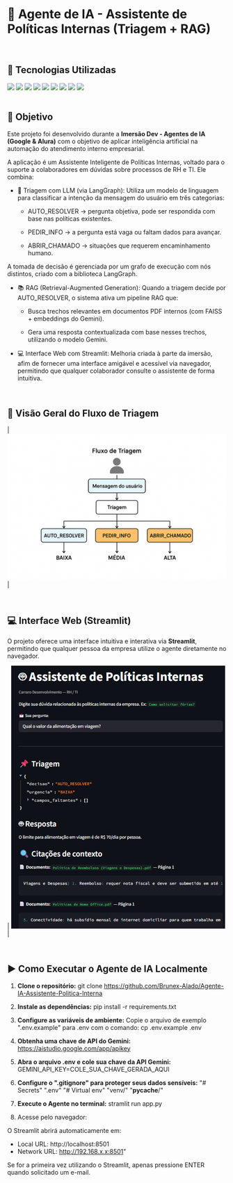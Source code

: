 # 🤖 Agente de IA - Assistente de Políticas Internas (Triagem + RAG)

<br>

## 🚀 Tecnologias Utilizadas
<div>
  <img src="https://img.shields.io/badge/Python-3776AB?style=for-the-badge&logo=python&logoColor=white">
  <img src="https://img.shields.io/badge/Google_Gemini_API-4285F4?style=for-the-badge&logo=google&logoColor=white" />
  <img src="https://img.shields.io/badge/LangChain-000000?style=for-the-badge&logo=chainlink&logoColor=white" />
  <img src="https://img.shields.io/badge/LangGraph-0066CC?style=for-the-badge&logo=airflow&logoColor=white" />
  <img src="https://img.shields.io/badge/Streamlit-FF4B4B?style=for-the-badge&logo=streamlit&logoColor=white">
  <img src="https://img.shields.io/badge/FAISS-005571?style=for-the-badge&logo=codesignal&logoColor=white" />
  <img src="https://img.shields.io/badge/Pydantic-0A66C2?style=for-the-badge&logo=fastapi&logoColor=white" />
  <img src="https://img.shields.io/badge/PyMuPDF-CC0000?style=for-the-badge&logo=adobeacrobatreader&logoColor=white" />
  <img src="https://img.shields.io/badge/Requests-478778?style=for-the-badge&logo=requests&logoColor=white">
</div>

<br>

## 🎯 Objetivo

Este projeto foi desenvolvido durante a **Imersão Dev - Agentes de IA (Google & Alura)** com o objetivo de aplicar inteligência artificial na automação do atendimento interno empresarial.

A aplicação é um Assistente Inteligente de Políticas Internas, voltado para o suporte a colaboradores em dúvidas sobre processos de RH e TI. Ele combina:

- 🧠 Triagem com LLM (via LangGraph):
Utiliza um modelo de linguagem para classificar a intenção da mensagem do usuário em três categorias:

   - AUTO_RESOLVER → pergunta objetiva, pode ser respondida com base nas políticas existentes.

   - PEDIR_INFO → a pergunta está vaga ou faltam dados para avançar.

   - ABRIR_CHAMADO → situações que requerem encaminhamento humano.

A tomada de decisão é gerenciada por um grafo de execução com nós distintos, criado com a biblioteca LangGraph.

- 📚 RAG (Retrieval-Augmented Generation):
Quando a triagem decide por AUTO_RESOLVER, o sistema ativa um pipeline RAG que:

   - Busca trechos relevantes em documentos PDF internos (com FAISS + embeddings do Gemini).

   - Gera uma resposta contextualizada com base nesses trechos, utilizando o modelo Gemini.

- 💻 Interface Web com Streamlit:
Melhoria criada à parte da imersão, afim de fornecer uma interface amigável e acessível via navegador, permitindo que qualquer colaborador consulte o assistente de forma intuitiva.

<br/>

## 🔁 Visão Geral do Fluxo de Triagem

| ![image](https://raw.githubusercontent.com/Brunex-Alado/Agente-IA-Assistente-Politica-Interna/refs/heads/main/img/fluxo_de_triagem.png) | 

<br/>

## 💻 Interface Web (Streamlit)

O projeto oferece uma interface intuitiva e interativa via **Streamlit**, permitindo que qualquer pessoa da empresa utilize o agente diretamente no navegador.

| ![image](https://raw.githubusercontent.com/Brunex-Alado/Agente-IA-Assistente-Politica-Interna/refs/heads/main/img/assistente_politcas_internas.png) |

<br/>

## ▶️ Como Executar o Agente de IA Localmente

1. **Clone o repositório:**
   git clone https://github.com/Brunex-Alado/Agente-IA-Assistente-Politica-Interna


2. **Instale as dependências:**
   pip install -r requirements.txt


3. **Configure as variáveis de ambiente:**
   Copie o arquivo de exemplo ".env.example" para .env com o comando:
   cp .env.example .env


4. **Obtenha uma chave de API do Gemini:**
    https://aistudio.google.com/app/apikey


5. **Abra o arquivo .env e cole sua chave da API Gemini:**
    GEMINI_API_KEY=COLE_SUA_CHAVE_GERADA_AQUI


6. **Configure o ".gitignore" para proteger seus dados sensíveis:**
   "# Secrets"
   ".env"
   "# Virtual env"
   "venv/"
   "__pycache__/"


7. **Execute o Agente no terminal:**
   stramlit run app.py


8. Acesse pelo navegador:

O Streamlit abrirá automaticamente em:
  - Local URL: http://localhost:8501
  - Network URL: http://192.168.x.x:8501"

Se for a primeira vez utilizando o Streamlit, apenas pressione ENTER quando solicitado um e-mail.
 
<br/>



